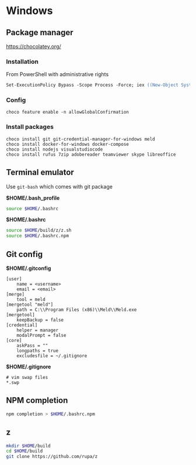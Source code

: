 Windows
=======

Package manager
---------------

<https://chocolatey.org/>

### Installation

From PowerShell with administrative rights

```ps
Set-ExecutionPolicy Bypass -Scope Process -Force; iex ((New-Object System.Net.WebClient).DownloadString('https://chocolatey.org/install.ps1'))
```

### Config

```
choco feature enable -n allowGlobalConfirmation
```

### Install packages

```
choco install git git-credential-manager-for-windows meld
choco install docker-for-windows docker-compose
choco install nodejs visualstudiocode
choco install rufus 7zip adobereader teamviewer skype libreoffice
```

Terminal emulator
-----------------

Use `git-bash` which comes with git package

**$HOME/.bash_profile**

```sh
source $HOME/.bashrc
```

**$HOME/.bashrc**

```sh
source $HOME/build/z/z.sh
source $HOME/.bashrc.npm
```

Git config
----------

**$HOME/.gitconfig**

```
[user]
    name = <username>
    email = <email>
[merge]
    tool = meld
[mergetool "meld"]
    path = C:\\Program Files (x86)\\Meld\\Meld.exe
[mergetool]
    keepBackup = false
[credential]
    helper = manager
    modalPrompt = false
[core]
    askPass = ""
    longpaths = true
    excludesfile = ~/.gitignore
```

**$HOME/.gitignore**

```
# vim swap files
*.swp
```

NPM completion
--------------

```sh
npm completion > $HOME/.bashrc.npm
```

z
-

```sh
mkdir $HOME/build
cd $HOME/build
git clone https://github.com/rupa/z
```
